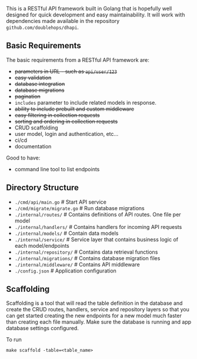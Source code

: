 This is a RESTful API framework built in Golang that is hopefully well designed for
quick development and easy maintainability. It will work with dependencies made 
available in the repository `github.com/doublehops/dhapi`.

## Basic Requirements
The basic requirements from a RESTful API framework are:
- ~~parameters in URL - such as `api/user/123`~~
- ~~easy validation~~
- ~~database integration~~
- ~~database migrations~~
- ~~pagination~~
- `includes` parameter to include related models in response. 
- ~~ability to include prebuilt and custom middleware~~
- ~~easy filtering in collection requests~~
- ~~sorting and ordering in collection requests~~
- CRUD scaffolding
- user model, login and authentication, etc...
- ci/cd
- documentation

Good to have:
- command line tool to list endpoints

## Directory Structure
- `./cmd/api/main.go` # Start API service
- `./cmd/migrate/migrate.go` # Run database migrations
- `./internal/routes/` # Contains definitions of API routes. One file per model
- `./internal/handlers/` # Contains handlers for incoming API requests
- `./internal/models/` # Contain data models
- `./internal/service/` # Service layer that contains business logic of each model/endpoints
- `./internal/repository/` # Contains data retrieval functions
- `./internal/migrations/` # Contains database migration files
- `./internal/middleware/` # Contains API middleware
- `./config.json` # Application configuration

## Scaffolding
Scaffolding is a tool that will read the table definition in the database and create the CRUD routes, handlers, service and
repository layers so that you can get started creating the new endpoints for a new model much faster than creating each file manually.
Make sure the database is running and app database settings configured.

To run
```
make scaffold -table=<table_name>
```